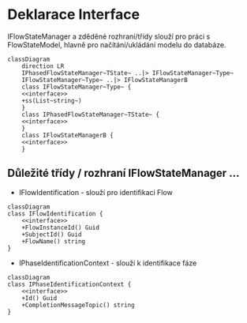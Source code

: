 # Deklarace Interface

IFlowStateManager a zděděné rozhraní/třídy slouží pro práci s FlowStateModel<TModel>, hlavně pro načítání/ukládání modelu do databáze. 

```mermaid
classDiagram
    direction LR
    IPhasedFlowStateManager~TState~ ..|> IFlowStateManager~Type~
    IFlowStateManager~Type~ ..|> IFlowStateManagerB
    class IFlowStateManager~Type~ {
    <<interface>>
    +ss(List~string~)
    }
    class IPhasedFlowStateManager~TState~ {
    <<interface>>
    }
    class IFlowStateManagerB {
    <<interface>>    
    }
```

## Důležité třídy / rozhraní IFlowStateManager ...

- IFlowIdentification - slouží pro identifikaci Flow

```mermaid
classDiagram
class IFlowIdentification {
    <<interface>>
    +FlowInstanceId() Guid
    +SubjectId() Guid
    +FlowName() string    
}
```

- IPhaseIdentificationContext - slouží k identifikace fáze  
```mermaid
classDiagram
class IPhaseIdentificationContext {
    <<interface>>
    +Id() Guid
    +CompletionMessageTopic() string
}
```

<!--stackedit_data:
eyJoaXN0b3J5IjpbMjg0OTg4NjYzLDc3MzI4OTc5LC0xMDAzND
E5Mjg1LDIwODcwNDg4NzgsLTE0MDU5NTY5NF19
-->